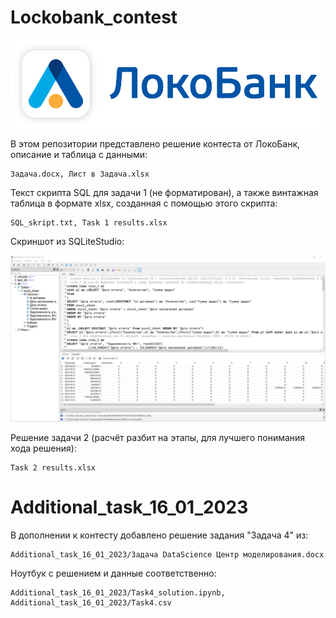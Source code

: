 # Lockobank_contest

<!-- #region -->
<p align="center">
<img  src="pictures/logo.png">
</p>

В этом репозитории представлено решение контеста от ЛокоБанк, описание и таблица с данными:
```
Задача.docx, Лист в Задача.xlsx
```

Текст скрипта SQL для задачи 1 (не форматирован), а также винтажная таблица в формате xlsx, созданная с помощью этого скрипта:
```
SQL_skript.txt, Task 1 results.xlsx
```
Скриншот из SQLiteStudio:

<!-- #region -->
<p align="center">
<img  src="pictures/screenshot.png">
</p>

Решение задачи 2 (расчёт разбит на этапы, для лучшего понимания хода решения):
```
Task 2 results.xlsx
```

# Additional_task_16_01_2023
В дополнении к контесту добавлено решение задания "Задача 4" из:
```
Additional_task_16_01_2023/Задача DataScience Центр моделирования.docx
```
Ноутбук с решением и данные соответственно:
```
Additional_task_16_01_2023/Task4_solution.ipynb, Additional_task_16_01_2023/Task4.csv
```

